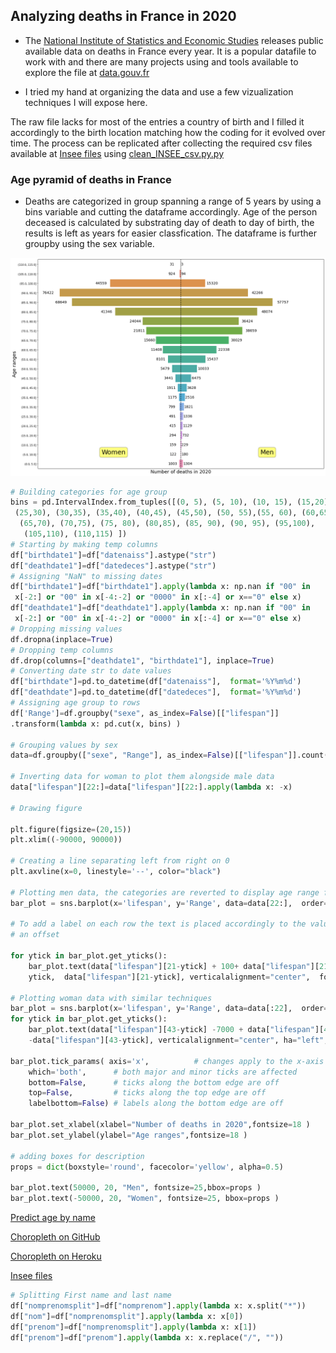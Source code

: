 ## Analyzing deaths in France in 2020

* The [National Institute of Statistics and Economic Studies](https://www.insee.fr/en/accueil) 
releases public available data on deaths in France every year. It is a popular datafile to work with and there are many projects using and tools available to explore the file at [data.gouv.fr](https://www.data.gouv.fr/fr/datasets/fichier-des-personnes-decedees/)

* I tried my hand at organizing the data and use a few vizualization techniques I will expose here.

The raw file lacks for most of the entries a country of birth and I filled it accordingly to the birth location matching how the coding for it evolved over time. 
The process can be replicated after collecting the required csv files available at 
[Insee files](https://www.insee.fr/fr/information/2560452) using [clean_INSEE_csv.py.py](https://github.com/GreLeBr/deces_2020/blob/master/deces_2020/clean_INSEE_csv.py)


### Age pyramid of deaths in France

* Deaths are categorized in group spanning a range of 5 years by using a bins variable and cutting the 
dataframe accordingly. Age of the person deceased is calculated by substrating day of death to day of birth, the results is left as years for easier classfication. The dataframe is further groupby using the sex variable.  

![Age pyramid](age_pyramid.png)


```python
# Building categories for age group
bins = pd.IntervalIndex.from_tuples([(0, 5), (5, 10), (10, 15), (15,20),(20,25),
 (25,30), (30,35), (35,40), (40,45), (45,50), (50, 55),(55, 60), (60,65),
  (65,70), (70,75), (75, 80), (80,85), (85, 90), (90, 95), (95,100),
   (105,110), (110,115) ])
# Starting by making temp columns
df["birthdate1"]=df["datenaiss"].astype("str")
df["deathdate1"]=df["datedeces"].astype("str")
# Assigning "NaN" to missing dates
df["birthdate1"]=df["birthdate1"].apply(lambda x: np.nan if "00" in
 x[-2:] or "00" in x[-4:-2] or "0000" in x[:-4] or x=="0" else x)
df["deathdate1"]=df["deathdate1"].apply(lambda x: np.nan if "00" in
 x[-2:] or "00" in x[-4:-2] or "0000" in x[:-4] or x=="0" else x)
# Dropping missing values
df.dropna(inplace=True)
# Dropping temp columns
df.drop(columns=["deathdate1", "birthdate1"], inplace=True)
# Converting date str to date values
df["birthdate"]=pd.to_datetime(df["datenaiss"],  format='%Y%m%d')
df["deathdate"]=pd.to_datetime(df["datedeces"],  format='%Y%m%d')
# Assigning age group to rows
df['Range']=df.groupby("sexe", as_index=False)[["lifespan"]]
.transform(lambda x: pd.cut(x, bins) )

# Grouping values by sex
data=df.groupby(["sexe", "Range"], as_index=False)[["lifespan"]].count().copy()

# Inverting data for woman to plot them alongside male data 
data["lifespan"][22:]=data["lifespan"][22:].apply(lambda x: -x)

# Drawing figure

plt.figure(figsize=(20,15))
plt.xlim((-90000, 90000))

# Creating a line separating left from right on 0
plt.axvline(x=0, linestyle='--', color="black")

# Plotting men data, the categories are reverted to display age range from bottom to top
bar_plot = sns.barplot(x='lifespan', y='Range', data=data[22:],  order=data["Range"][21::-1])

# To add a label on each row the text is placed accordingly to the value of the data with a bit of 
# an offset

for ytick in bar_plot.get_yticks():
    bar_plot.text(data["lifespan"][21-ytick] + 100+ data["lifespan"][21-ytick]* 0.05,
    ytick,  data["lifespan"][21-ytick], verticalalignment="center",  fontsize=14 )

# Plotting woman data with similar techniques 
bar_plot = sns.barplot(x='lifespan', y='Range', data=data[:22],  order=data["Range"][21::-1])
for ytick in bar_plot.get_yticks():
    bar_plot.text(data["lifespan"][43-ytick] -7000 + data["lifespan"][43-ytick]* 0.05, ytick,
    -data["lifespan"][43-ytick], verticalalignment="center", ha="left", fontsize=14)  

bar_plot.tick_params( axis='x',          # changes apply to the x-axis
    which='both',      # both major and minor ticks are affected
    bottom=False,      # ticks along the bottom edge are off
    top=False,         # ticks along the top edge are off
    labelbottom=False) # labels along the bottom edge are off

bar_plot.set_xlabel(xlabel="Number of deaths in 2020",fontsize=18 )
bar_plot.set_ylabel(ylabel="Age ranges",fontsize=18 )

# adding boxes for description
props = dict(boxstyle='round', facecolor='yellow', alpha=0.5)

bar_plot.text(50000, 20, "Men", fontsize=25,bbox=props )
bar_plot.text(-50000, 20, "Women", fontsize=25, bbox=props )

``` 

[Predict age by name](https://www.ekintzler.com/projects/age-prediction/)
<!-- 
<iframe src=https://grelebr.github.io/deces_2020/choropleth.html style="width: 500px;
height: 800px; border: 0px"></iframe> -->


[Choropleth on GitHub](https://grelebr.github.io/deces_2020/choropleth.html)

[Choropleth on Heroku](https://choropleth-greg.herokuapp.com/)

[Insee files](https://www.insee.fr/fr/information/2560452)




``` python
# Splitting First name and last name
df["nomprenomsplit"]=df["nomprenom"].apply(lambda x: x.split("*"))
df["nom"]=df["nomprenomsplit"].apply(lambda x: x[0])
df["prenom"]=df["nomprenomsplit"].apply(lambda x: x[1])
df["prenom"]=df["prenom"].apply(lambda x: x.replace("/", ""))
``` 
